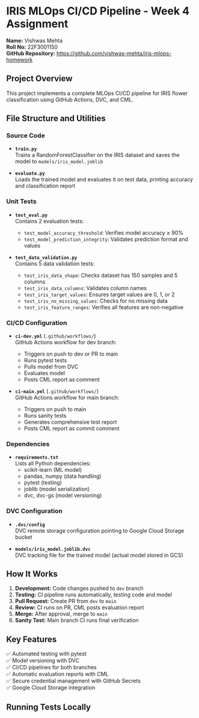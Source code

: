 # IRIS MLOps CI/CD Pipeline - Week 4 Assignment

**Name:** Vishwas Mehta  
**Roll No:** 22F3001150  
**GitHub Repository:** https://github.com/vishwas-mehta/iris-mlops-homework

## Project Overview

This project implements a complete MLOps CI/CD pipeline for IRIS flower classification using GitHub Actions, DVC, and CML.

## File Structure and Utilities

### **Source Code**

- **`train.py`**  
  Trains a RandomForestClassifier on the IRIS dataset and saves the model to `models/iris_model.joblib`

- **`evaluate.py`**  
  Loads the trained model and evaluates it on test data, printing accuracy and classification report

### **Unit Tests**

- **`test_eval.py`**  
  Contains 2 evaluation tests:
  - `test_model_accuracy_threshold`: Verifies model accuracy ≥ 90%
  - `test_model_prediction_integrity`: Validates prediction format and values

- **`test_data_validation.py`**  
  Contains 5 data validation tests:
  - `test_iris_data_shape`: Checks dataset has 150 samples and 5 columns
  - `test_iris_data_columns`: Validates column names
  - `test_iris_target_values`: Ensures target values are 0, 1, or 2
  - `test_iris_no_missing_values`: Checks for no missing data
  - `test_iris_feature_ranges`: Verifies all features are non-negative

### **CI/CD Configuration**

- **`ci-dev.yml`** (`.github/workflows/`)  
  GitHub Actions workflow for dev branch:
  - Triggers on push to dev or PR to main
  - Runs pytest tests
  - Pulls model from DVC
  - Evaluates model
  - Posts CML report as comment

- **`ci-main.yml`** (`.github/workflows/`)  
  GitHub Actions workflow for main branch:
  - Triggers on push to main
  - Runs sanity tests
  - Generates comprehensive test report
  - Posts CML report as commit comment

### **Dependencies**

- **`requirements.txt`**  
  Lists all Python dependencies:
  - scikit-learn (ML model)
  - pandas, numpy (data handling)
  - pytest (testing)
  - joblib (model serialization)
  - dvc, dvc-gs (model versioning)

### **DVC Configuration**

- **`.dvc/config`**  
  DVC remote storage configuration pointing to Google Cloud Storage bucket

- **`models/iris_model.joblib.dvc`**  
  DVC tracking file for the trained model (actual model stored in GCS)

## How It Works

1. **Development:** Code changes pushed to `dev` branch
2. **Testing:** CI pipeline runs automatically, testing code and model
3. **Pull Request:** Create PR from `dev` to `main`
4. **Review:** CI runs on PR, CML posts evaluation report
5. **Merge:** After approval, merge to `main`
6. **Sanity Test:** Main branch CI runs final verification

## Key Features

✅ Automated testing with pytest  
✅ Model versioning with DVC  
✅ CI/CD pipelines for both branches  
✅ Automatic evaluation reports with CML  
✅ Secure credential management with GitHub Secrets  
✅ Google Cloud Storage integration

## Running Tests Locally

